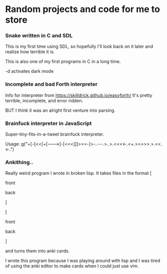 # Random projects and code for me to store

### Snake written in C and SDL
This is my first time using SDL, so hopefully I'll look back on it later and realize how terrible it is.

This is also one of my first programs in C in a long time. 

-d activates dark mode


### Incomplete and bad Forth interpreter
Info for interpreter from https://skilldrick.github.io/easyforth/
It's pretty terrible, incomplete, and error ridden.

BUT I think it was an alright first venture into parsing.

### Brainfuck interpreter in JavaScript
Super-tiny-fits-in-a-tweet brainfuck interpreter.

Usage: g("+\[-\[<<\[+\[--->\]-\[<<<\]\]\]>>>-\]>-.---.>..>.<<<<-.<+.>>>>>.>.<<.<-.")

### Ankithing..
Really weird program I wrote in broken lisp. It takes files in the format
\[

front

back

]

\[

front

back

]

and turns them into anki cards.

I wrote this program because I was playing around with lisp and I was tired of using the anki editor to make cards when I could just use vim.
